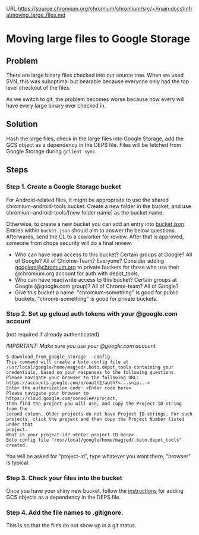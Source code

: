 URL:https://source.chromium.org/chromium/chromium/src/+/main:docs\infra\moving_large_files.md
# Moving large files to Google Storage

## Problem

There are large binary files checked into our source tree. When we used SVN,
this was suboptimal but bearable because everyone only had the top level
checkout of the files.

As we switch to git, the problem becomes worse because now every will have every
large binary ever checked in.

## Solution

Hash the large files, check in the large files into Google Storage, add the GCS
object as a dependency in the DEPS file. Files will be fetched from Google
Storage during `gclient sync`.

## Steps

### Step 1. Create a Google Storage bucket

For Android-related files, it might be appropriate to use the shared
chromium-android-tools bucket. Create a new folder in the bucket, and use
chromium-android-tools/[new folder name] as the bucket name.

Otherwise, to create a new bucket you can add an entry into
[bucket.json](http://shortn/_wkOtCQm10E). Entries within `bucket.json` should
aim to answer the below questions. Afterwards, send the CL to a coworker for review.
After that is approved, someone from chops security will do a final review.

* Who can have read access to this bucket? Certain groups at Google? All of
  Google? All of Chrome-Team? Everyone? Consider adding googlers@chromium.org to
  private buckets for those who use their @chromium.org account for auth with
  depot_tools.
* Who can have read/write access to this bucket? Certain groups at Google
  (@google.com group)? All of Chrome-team? All of Google?
* Give this bucket a name.  "chromium-something" is good for public buckets,
  "chrome-something" is good for private buckets.

### Step 2. Set up gcloud auth tokens with your @google.com account
(not required if already authenticated)

*IMPORTANT: Make sure you use your @google.com account.*

```
$ download_from_google_storage --config
This command will create a boto config file at
/usr/local/google/home/magjed/.boto.depot_tools containing your
credentials, based on your responses to the following questions.
Please navigate your browser to the following URL:
https://accounts.google.com/o/oauth2/auth?<...snip...>
Enter the authorization code: <Enter code here>
Please navigate your browser to https://cloud.google.com/console#/project,
then find the project you will use, and copy the Project ID string from the
second column. Older projects do not have Project ID strings. For such
projects, click the project and then copy the Project Number listed under that
project.
What is your project-id? <Enter project ID here>
Boto config file "/usr/local/google/home/magjed/.boto.depot_tools"
created.
```

You will be asked for "project-id", type whatever you want there, "browser" is
typical.

### Step 3. Check your files into the bucket

Once you have your shiny new bucket, follow the
[instructions](https://chromium.googlesource.com/chromium/src/+/HEAD/docs/gcs_dependencies.md#upload-a-new-object-to-gcs)
for adding GCS objects as a dependency in the DEPS file.

### Step 4. Add the file names to .gitignore.

This is so that the files do not show up in a git status.
